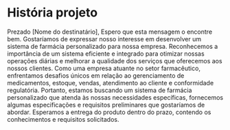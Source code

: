 # História projeto

Prezado [Nome do destinatário],
Espero que esta mensagem o encontre bem. Gostaríamos de expressar nosso interesse em desenvolver um sistema de farmácia personalizado para nossa empresa. Reconhecemos a importância de um sistema eficiente e integrado para otimizar nossas operações diárias e melhorar a qualidade dos serviços que oferecemos aos nossos clientes.
Como uma empresa atuante no setor farmacêutico, enfrentamos desafios únicos em relação ao gerenciamento de medicamentos, estoque, vendas, atendimento ao cliente e conformidade regulatória. Portanto, estamos buscando um sistema de farmácia personalizado que atenda às nossas necessidades específicas, fornecemos algumas especificações e requisitos preliminares que gostaríamos de abordar.
Esperamos a entrega do produto dentro do prazo, contendo os conhecimentos e requisitos solicitados.

